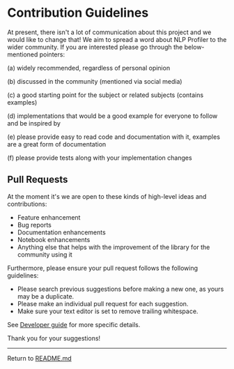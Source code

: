 # Contribution Guidelines

At present, there isn't a lot of communication about this project and we would like to change that! We aim to spread a word about NLP Profiler to the wider community. If you are interested please go through the below-mentioned pointers:

(a) widely recommended, regardless of personal opinion

(b) discussed in the community (mentioned via social media)

(c) a good starting point for the subject or related subjects (contains examples)

(d) implementations that would be a good example for everyone to follow and be inspired by

(e) please provide easy to read code and documentation with it, examples are a great form of documentation

(f) please provide tests along with your implementation changes


## Pull Requests 

At the moment it's we are open to these kinds of high-level ideas and contributions:

- Feature enhancement
- Bug reports
- Documentation enhancements
- Notebook enhancements
- Anything else that helps with the improvement of the library for the community using it

Furthermore, please ensure your pull request follows the following guidelines:

* Please search previous suggestions before making a new one, as yours may be a duplicate.
* Please make an individual pull request for each suggestion.
* Make sure your text editor is set to remove trailing whitespace.

See [Developer guide](developer-guide.md) for more specific details.

Thank you for your suggestions!

---

Return to [README.md](README.md)
